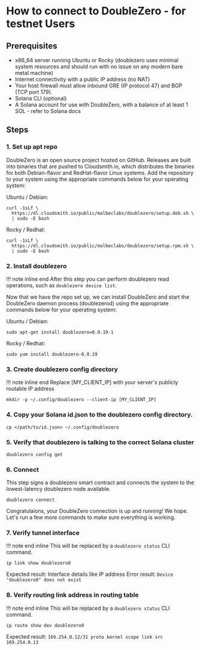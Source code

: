 # How to connect to DoubleZero - for testnet Users
## Prerequisites
- x86_64 server running Ubuntu or Rocky (doublezero uses minimal system resources and should run with no issue on any modern bare metal machine)
- Internet connectivity with a public IP address (no NAT)
- Your host firewall must allow inbound GRE (IP protocol 47) and BGP (TCP port 179).
- Solana CLI (optional)
- A Solana account for use with DoubleZero, with a balance of at least 1 SOL - refer to Solana docs

## Steps
### 1. Set up apt repo
DoubleZero is an open source project hosted on GitHub. Releases are built into binaries that are pushed to Cloudsmith.io, which distributes the binaries for both Debian-flavor and RedHat-flavor Linux systems. Add the repository to your system using the appropriate commands below for your operating system:

Ubuntu / Debian:
```
curl -1sLf \
  https://dl.cloudsmith.io/public/malbeclabs/doublezero/setup.deb.sh \
  | sudo -E bash
```
Rocky / Redhat:
```
curl -1sLf \
  https://dl.cloudsmith.io/public/malbeclabs/doublezero/setup.rpm.sh \
  | sudo -E bash
```

### 2. Install doublezero
!!! note inline end
    After this step you can perform doublezero read operations, such as `doublezero device list`.

Now that we have the repo set up, we can install DoubleZero and start the DoubleZero daemon process (doublezerod) using the appropriate commands below for your operating system:

Ubuntu / Debian:
```
sudo apt-get install doublezero=0.0.19-1
```
Rocky / Redhat:
```
sudo yum install doublezero-0.0.19
```

### 3. Create doublezero config directory
!!! note inline end
    Replace [MY_CLIENT_IP] with your server's publicly routable IP address
```
mkdir -p ~/.config/doublezero --client-ip [MY_CLIENT_IP]
```

### 4. Copy your Solana id.json to the doublezero config directory.
```
cp </path/to/id.json> ~/.config/doublezero 
```

### 5. Verify that doublezero is talking to the correct Solana cluster
```
doublezero config get

```
### 6. Connect
This step signs a doublezero smart contract and connects the system to the lowest-latency doublezero node available.
```
doublezero connect
```

Congratulaions, your DoubleZero connection is up and running! We hope. Let's run a few more commands to make sure everything is working.

### 7. Verify tunnel interface
!!! note end inline
    This will be replaced by a `doublezero status` CLI command.
```
ip link show doublezero0
```
Expected result: Interface details like IP address
Error result: `Device "doublezero0" does not exist`

### 8. Verify routing link address in routing table
!!! note end inline
    This will be replaced by a `doublezero status` CLI command.
```
ip route show dev doublezero0
```
Expected result: `169.254.0.12/31 proto kernel scope link src 169.254.0.13`

